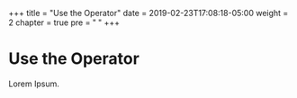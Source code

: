 +++
title = "Use the Operator"
date = 2019-02-23T17:08:18-05:00
weight = 2
chapter = true
pre = "<b> </b>"
+++



# Use the Operator

Lorem Ipsum.
